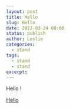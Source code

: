 ```yaml
---
layout: post
title: Hello
slug: Hello
date: 2022-03-24 08:00
status: publish
author: Leslie
categories: 
  - stand 
tags:
  - stand 
  - stand 
excerpt: 
---
```


Hello !

[Hello](https://github.com/Salomens/Blog-With-GitHub-Boilerplate/issues/1)

